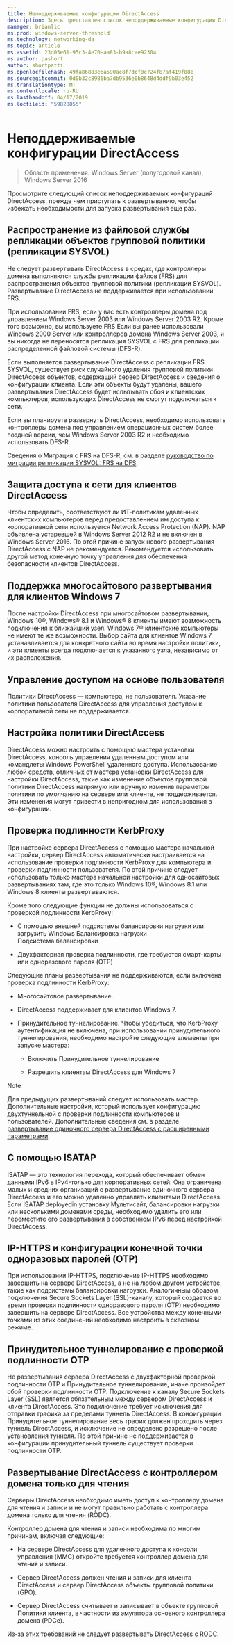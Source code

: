 ```yaml
---
title: Неподдерживаемые конфигурации DirectAccess
description: Здесь представлен список неподдерживаемые конфигурации DirectAccess в Windows Server 2016.
manager: brianlic
ms.prod: windows-server-threshold
ms.technology: networking-da
ms.topic: article
ms.assetid: 23d05e61-95c3-4e70-aa83-b9a8cae92304
ms.author: pashort
author: shortpatti
ms.openlocfilehash: 49fa86883e6a590ac8f7dcf0c724f87af419f88e
ms.sourcegitcommit: 0d0b32c8986ba7db9536e0b8648d4ddf9b03e452
ms.translationtype: MT
ms.contentlocale: ru-RU
ms.lasthandoff: 04/17/2019
ms.locfileid: "59828855"
---
```

# <a name="directaccess-unsupported-configurations"></a>Неподдерживаемые конфигурации DirectAccess

>Область применения. Windows Server (полугодовой канал), Windows Server 2016

Просмотрите следующий список неподдерживаемых конфигураций DirectAccess, прежде чем приступать к развертыванию, чтобы избежать необходимости для запуска развертывания еще раз.  

## <a name="bkmk_frs"></a>Распространение из файловой службы репликации объектов групповой политики (репликации SYSVOL)  
Не следует развертывать DirectAccess в средах, где контроллеры домена выполняются службы репликации файлов (FRS) для распространения объектов групповой политики (репликации SYSVOL). Развертывание DirectAccess не поддерживается при использовании FRS.  
  
При использовании FRS, если у вас есть контроллеры домена под управлением Windows Server 2003 или Windows Server 2003 R2. Кроме того возможно, вы используете FRS Если вы ранее использовали Windows 2000 Server или контроллеров домена Windows Server 2003, и вы никогда не переносятся репликация SYSVOL с FRS для репликации распределенной файловой системы (DFS-R).  
  
Если выполняется развертывание DirectAccess с репликации FRS SYSVOL, существует риск случайного удаления групповой политики DirectAccess объектов, содержащий сервер DirectAccess и сведения о конфигурации клиента. Если эти объекты будут удалены, вашего развертывания DirectAccess будет испытывать сбоя и клиентских компьютеров, использующих DirectAccess не смогут подключаться к сети.  
  
Если вы планируете развернуть DirectAccess, необходимо использовать контроллеры домена под управлением операционных систем более поздней версии, чем Windows Server 2003 R2 и необходимо использовать DFS-R.  
  
Сведения о Миграция с FRS на DFS-R, см. в разделе [руководство по миграции репликации SYSVOL: FRS на DFS](https://technet.microsoft.com/library/dd640019(v=ws.10).aspx).  
  
## <a name="bkmk_nap"></a>Защита доступа к сети для клиентов DirectAccess  
Чтобы определить, соответствуют ли ИТ-политикам удаленных клиентских компьютеров перед предоставлением им доступа к корпоративной сети используется Network Access Protection (NAP). NAP объявлена устаревшей в Windows Server 2012 R2 и не включен в Windows Server 2016. По этой причине запуск нового развертывания DirectAccess с NAP не рекомендуется. Рекомендуется использовать другой метод конечную точку управления для обеспечения безопасности клиентов DirectAccess.  
  
## <a name="bkmk_multi"></a>Поддержка многосайтового развертывания для клиентов Windows 7  
После настройки DirectAccess при многосайтовом развертывании, Windows 10&reg;, Windows&reg; 8.1 и Windows&reg; 8 клиенты имеют возможность подключения к ближайший узел.  Windows 7&reg; клиентские компьютеры не имеют те же возможности. Выбор сайта для клиентов Windows 7 устанавливается для конкретного сайта во время настройки политики, и эти клиенты всегда подключается к указанного узла, независимо от их расположения.  
  
## <a name="bkmk_user"></a>Управление доступом на основе пользователя  
Политики DirectAccess — компьютера, не пользователя. Указание политики пользователя DirectAccess для управления доступом к корпоративной сети не поддерживается.  
  
## <a name="bkmk_policy"></a>Настройка политики DirectAccess  
DirectAccess можно настроить с помощью мастера установки DirectAccess, консоль управления удаленным доступом или командлеты Windows PowerShell удаленного доступа. Использование любой средств, отличных от мастера установки DirectAccess для настройки DirectAccess, такие как изменение объектов групповой политики DirectAccess напрямую или вручную изменив параметры политики по умолчанию на сервере или клиенте, не поддерживается. Эти изменения могут привести в непригодном для использования в конфигурации.  
  
## <a name="bkmk_kerb"></a>Проверка подлинности KerbProxy  
При настройке сервера DirectAccess с помощью мастера начальной настройки, сервер DirectAccess автоматически настраивается на использование проверки подлинности KerbProxy для компьютера и проверки подлинности пользователя. По этой причине следует использовать только мастера начальной настройки для односайтовых развертываниях там, где это только Windows 10&reg;, Windows 8.1 или Windows 8 клиенты развертываются.  
  
Кроме того следующие функции не должны использоваться с проверкой подлинности KerbProxy:  
  
-   С помощью внешней подсистемы балансировки нагрузки или загрузить Windows Балансировка нагрузки   
    Подсистема балансировки  
  
-   Двухфакторная проверка подлинности, где требуются смарт-карты или одноразового пароля (OTP)  
  
Следующие планы развертывания не поддерживаются, если включена проверка подлинности KerbProxy:  
  
-   Многосайтовое развертывание.  
  
-   DirectAccess поддерживает для клиентов Windows 7.  
  
-   Принудительное туннелирование. Чтобы убедиться, что KerbProxy аутентификация не включена, при использовании принудительного туннелирования, необходимо настройте следующие элементы при запуске мастера:  
  
    -   Включить Принудительное туннелирование  
  
    -   Разрешить клиентам DirectAccess для Windows 7  
  
> [!NOTE]  
> Для предыдущих развертываний следует использовать мастер Дополнительные настройки, который использует конфигурацию двухтуннельной с проверки подлинности компьютеров и пользователей. Дополнительные сведения см. в разделе [развертывание одиночного сервера DirectAccess с расширенными параметрами](../../remote-access/directaccess/single-server-advanced/Deploy-a-Single-DirectAccess-Server-with-Advanced-Settings.md).  
  
## <a name="bkmk_isa"></a>С помощью ISATAP  
ISATAP — это технология перехода, который обеспечивает обмен данными IPv6 в IPv4-только для корпоративных сетей. Она ограничена малых и средних организаций с развертывание одиночного сервера DirectAccess и его можно удаленно управлять клиентами DirectAccess. Если ISATAP deployedin установку Мультисайт, балансировки нагрузки или несколькими доменами среды, необходимо удалить его или переместите его развертывания в собственном IPv6 перед настройкой DirectAccess.  
  
## <a name="bkmk_iphttps"></a>IP-HTTPS и конфигурации конечной точки одноразовых паролей (OTP)  
При использовании IP-HTTPS, подключение IP-HTTPS необходимо завершить на сервере DirectAccess, а не на любом другом устройстве, такие как подсистемы балансировки нагрузки. Аналогичным образом подключения Secure Sockets Layer (SSL)-каналу, который создается во время проверки подлинности одноразового пароля (OTP) необходимо завершить на сервере DirectAccess. Все устройства между конечными точками из этих соединений необходимо настроить в сквозном режиме.  
  
## <a name="bkmk_ft"></a>Принудительное туннелирование с проверкой подлинности OTP  
Не развертывания сервера DirectAccess с двухфакторной проверкой подлинности OTP и Принудительное туннелирование, иначе произойдет сбой проверки подлинности OTP. Подключение к каналу Secure Sockets Layer (SSL) является обязательным между сервером DirectAccess и клиента DirectAccess. Это подключение требует исключения для отправки трафика за пределами туннель DirectAccess. В конфигурации Принудительное туннелирование весь трафик должен проходить через туннель DirectAccess, и исключение не определено разрешено после установления туннеля. По этой причине не поддерживается в конфигурации принудительный туннель существует проверки подлинности OTP.  
  
## <a name="bkmk_rodc"></a>Развертывание DirectAccess с контроллером домена только для чтения  
Серверы DirectAccess необходимо иметь доступ к контроллеру домена для чтения и записи и не могут правильно работать с контроллера домена только для чтения (RODC).  
  
Контроллер домена для чтения и записи необходима по многим причинам, включая следующие:  
  
-   На сервере DirectAccess для удаленного доступа к консоли управления (MMC) откройте требуется контроллер домена для чтения и записи.  
  
-   Сервер DirectAccess должен чтения и записи для клиента DirectAccess и сервер DirectAccess объекты групповой политики (GPO).  
  
-   Сервер DirectAccess считывает и записывает в объекте групповой Политики клиента, в частности из эмулятора основного контроллера домена (PDCe).  
  
Из-за этих требований не следует развертывать DirectAccess с RODC.  
  


